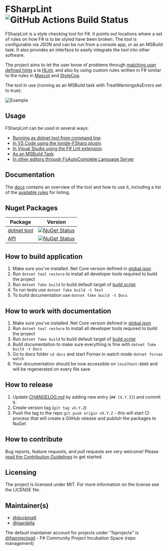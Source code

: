 # FSharpLint ![GitHub Actions Build Status](https://github.com/fsprojects/FSharpLint/workflows/.NET%20Core%203.1/badge.svg)

FSharpLint is a style checking tool for F#. It points out locations where a set of rules on how F# is to be styled have been broken.
The tool is configurable via JSON and can be run from a console app, or as an MSBuild task. It also provides an interface to easily integrate the tool into other software.

The project aims to let the user know of problems through [matching user defined hints](http://fsprojects.github.io/FSharpLint/rules/FL0065.html) a la [HLint](http://community.haskell.org/~ndm/hlint/), and also by using custom rules written in F# similar to the rules in [Mascot](http://mascot.x9c.fr/manual.html) and [StyleCop](http://stylecop.codeplex.com/).

The tool in use (running as an MSBuild task with TreatWarningsAsErrors set to true):

![Example](http://i.imgur.com/D4c9g1m.png)

## Usage

FSharpLint can be used in several ways:

* [Running as dotnet tool from command line](https://fsprojects.github.io/FSharpLint/how-tos/install-dotnet-tool.html).
* [In VS Code using the Ionide-FSharp plugin](https://marketplace.visualstudio.com/items?itemName=Ionide.Ionide-fsharp).
* [In Visual Studio using the F# Lint extension](https://marketplace.visualstudio.com/items?itemName=asti.fslint-vs).
* [As an MSBuild Task](https://fsprojects.github.io/FSharpLint/how-tos/msbuild-task.html).
* [In other editors through FsAutoComplete Language Server](https://github.com/fsharp/FsAutoComplete)

## Documentation

The [docs](https://fsprojects.github.io/FSharpLint/) contains an overview of the tool and how to use it, including a list of the [available rules](https://fsprojects.github.io/FSharpLint/how-tos/rule-configuration.html) for linting.

## Nuget Packages

Package | Version
------- | --------
[dotnet tool](https://www.nuget.org/packages/dotnet-fsharplint/) | [![NuGet Status](http://img.shields.io/nuget/v/dotnet-fsharplint.svg?style=flat)](https://www.nuget.org/packages/dotnet-fsharplint/)
[API](https://www.nuget.org/packages/FSharpLint.Core/) | [![NuGet Status](http://img.shields.io/nuget/v/FSharpLint.Core.svg?style=flat)](https://www.nuget.org/packages/FSharpLint.Core/)

## How to build application

1. Make sure you've installed .Net Core version defined in [global.json](global.json)
2. Run `dotnet tool restore` to install all developer tools required to build the project
3. Run `dotnet fake build` to build default target of [build script](build.fsx)
4. To run tests use `dotnet fake build -t Test`
5. To build documentation use `dotnet fake build -t Docs`

## How to work with documentation

1. Make sure you've installed .Net Core version defined in [global.json](global.json)
2. Run `dotnet tool restore` to install all developer tools required to build the project
3. Run `dotnet fake build` to build default target of [build script](build.fsx)
4. Build documentation to make sure everything is fine with `dotnet fake build -t Docs`
5. Go to docs folder `cd docs` and start Fornax in watch mode `dotnet fornax watch`
6. Your documentation should be now accessible on `localhost:8080` and will be regenerated on every file save

## How to release

1. Update [CHANGELOG.md](./CHANGELOG.md) by adding new entry (`## [X.Y.Z]`) and commit it.
2. Create version tag (`git tag vX.Y.Z`)
3. Push the tag to the repo `git push origin vX.Y.Z` - this will start CI process that will create a GitHub release and publish the packages to NuGet

## How to contribute

Bug reports, feature requests, and pull requests are very welcome! Please [read the Contribution Guidelines](./CONTRIBUTING.md)
to get started.

## Licensing

The project is licensed under MIT. For more information on the license see the LICENSE file.

## Maintainer(s)

- [@duckmatt](https://github.com/duckmatt)
- [@jgardella](https://github.com/jgardella)

The default maintainer account for projects under "fsprojects" is [@fsprojectsgit](https://github.com/fsprojectsgit) - F# Community Project Incubation Space (repo management)
